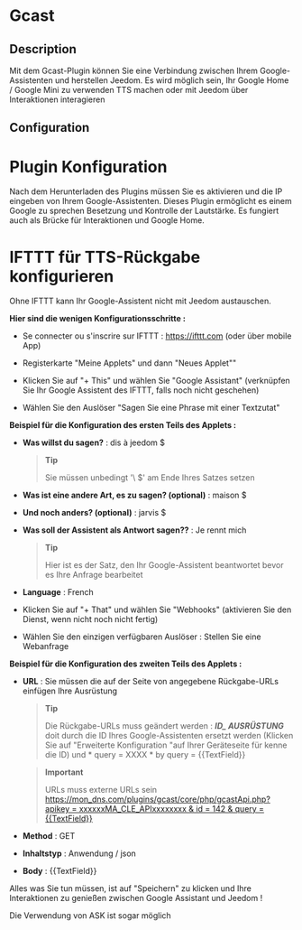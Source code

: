Gcast
=====

Description
-----------

Mit dem Gcast-Plugin können Sie eine Verbindung zwischen Ihrem Google-Assistenten und herstellen
Jeedom. Es wird möglich sein, Ihr Google Home / Google Mini zu verwenden
TTS machen oder mit Jeedom über Interaktionen interagieren

Configuration
-------------

Plugin Konfiguration
=======================

Nach dem Herunterladen des Plugins müssen Sie es aktivieren und die IP eingeben
von Ihrem Google-Assistenten. Dieses Plugin ermöglicht es einem Google zu sprechen
Besetzung und Kontrolle der Lautstärke. Es fungiert auch als Brücke
für Interaktionen und Google Home.

IFTTT für TTS-Rückgabe konfigurieren
=========================================

Ohne IFTTT kann Ihr Google-Assistent nicht mit Jeedom austauschen.

**Hier sind die wenigen Konfigurationsschritte :**

-   Se connecter ou s'inscrire sur IFTTT : <https://ifttt.com> (oder über
    mobile App)

-   Registerkarte "Meine Applets" und dann "Neues Applet""

-   Klicken Sie auf "+ This" und wählen Sie "Google Assistant" (verknüpfen Sie Ihr Google
    Assistent des IFTTT, falls noch nicht geschehen)

-   Wählen Sie den Auslöser "Sagen Sie eine Phrase mit einer Textzutat"

**Beispiel für die Konfiguration des ersten Teils des Applets :**

-   **Was willst du sagen?** : dis à jeedom \$

    > **Tip**
    >
    > Sie müssen unbedingt '\ $' am Ende Ihres Satzes setzen

-   **Was ist eine andere Art, es zu sagen? (optional)** : maison \$

-   **Und noch anders? (optional)** : jarvis \$

-   **Was soll der Assistent als Antwort sagen??** : Je
    rennt mich

    > **Tip**
    >
    > Hier ist es der Satz, den Ihr Google-Assistent beantwortet
    > bevor es Ihre Anfrage bearbeitet

-   **Language** : French

-   Klicken Sie auf "+ That" und wählen Sie "Webhooks" (aktivieren Sie den Dienst, wenn nicht
    noch nicht fertig)

-   Wählen Sie den einzigen verfügbaren Auslöser : Stellen Sie eine Webanfrage

**Beispiel für die Konfiguration des zweiten Teils des Applets :**

-   **URL** : Sie müssen die auf der Seite von angegebene Rückgabe-URLs einfügen
    Ihre Ausrüstung

    > **Tip**
    >
    > Die Rückgabe-URLs muss geändert werden : ***ID\_ AUSRÜSTUNG*** doit
    > durch die ID Ihres Google-Assistenten ersetzt werden (Klicken Sie auf
    > "Erweiterte Konfiguration "auf Ihrer Geräteseite für
    > kenne die ID) und * query = XXXX * by query = {{TextField}}

    > **Important**
    >
    > URLs muss externe URLs sein
    > [https://mon\_dns.com/plugins/gcast/core/php/gcastApi.php?apikey = xxxxxxMA\_CLE\_APIxxxxxxxx & id = 142 & query = {{TextField}}](https://mon_dns.com/plugins/gcast/core/php/gcastApi.php?apikey=xxxxxxMA_CLE_APIxxxxxxxx&id=142&query={{TextField}})

-   **Method** : GET

-   **Inhaltstyp** : Anwendung / json

-   **Body** : {{TextField}}

Alles was Sie tun müssen, ist auf "Speichern" zu klicken und Ihre Interaktionen zu genießen
zwischen Google Assistant und Jeedom !

Die Verwendung von ASK ist sogar möglich
